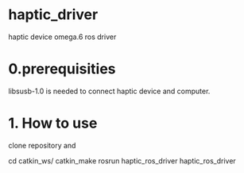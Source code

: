 # haptic_driver
haptic device omega.6 ros driver

# 0.prerequisities
libsusb-1.0 is needed to connect haptic device and computer. 

# 1. How to use
clone repository
and

cd catkin_ws/
catkin_make
rosrun haptic_ros_driver haptic_ros_driver
